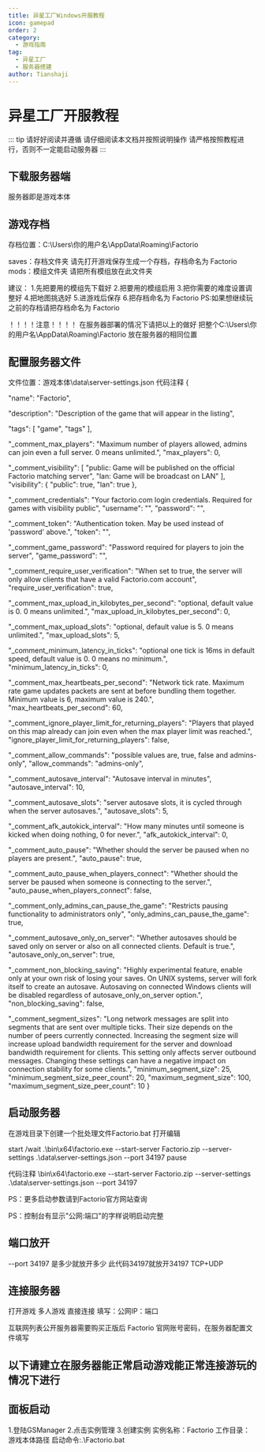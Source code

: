 ```yaml
---
title: 异星工厂Windows开服教程
icon: gamepad
order: 2
category:
  - 游戏指南
tag:
  - 异星工厂
  - 服务器搭建
author: Tianshaji
---
```


# 异星工厂开服教程

::: tip 请好好阅读并遵循
请仔细阅读本文档并按照说明操作
请严格按照教程进行，否则不一定能启动服务器
:::
## 下载服务器端

服务器即是游戏本体

## 游戏存档
存档位置：C:\Users\你的用户名\AppData\Roaming\Factorio

saves：存档文件夹 请先打开游戏保存生成一个存档，存档命名为 Factorio
 mods：模组文件夹 请把所有模组放在此文件夹

建议：
1.先把要用的模组先下载好
2.把要用的模组启用
3.把你需要的难度设置调整好
4.把地图挑选好
5.进游戏后保存
6.把存档命名为 Factorio
PS:如果想继续玩之前的存档请把存档命名为 Factorio

！！！！注意！！！！
在服务器部署的情况下请把以上的做好
把整个C:\Users\你的用户名\AppData\Roaming\Factorio
放在服务器的相同位置

## 配置服务器文件
文件位置：游戏本体\data\server-settings.json
代码注释
{
  <!--服务器名称（显示在服务器列表）-->
  "name": "Factorio",
  
  <!--服务器描述（显示在服务器列表的详情中）-->
  "description": "Description of the game that will appear in the listing",
  
  <!--服务器标签（用于分类和搜索）-->
  "tags": [ "game", "tags" ],

  <!--最大玩家数量（0=无限制，管理员可无视限制加入）-->
  "_comment_max_players": "Maximum number of players allowed, admins can join even a full server. 0 means unlimited.",
  "max_players": 0,

  <!--服务器可见性设置-->
  "_comment_visibility": [
    "public: Game will be published on the official Factorio matching server",
    "lan: Game will be broadcast on LAN"
  ],
  "visibility": {
    "public": true,    <!--是否公开到官方服务器列表-->
    "lan": true        <!--是否在局域网内可见-->
  },

  <!--Factorio.com 账户凭证（公开服务器必填）-->
  "_comment_credentials": "Your factorio.com login credentials. Required for games with visibility public",
  "username": "",      <!--Factorio 官网账号-->
  "password": "",      <!--Factorio 官网密码-->

  <!--替代密码的验证令牌-->
  "_comment_token": "Authentication token. May be used instead of 'password' above.",
  "token": "",

  <!--加入游戏所需的密码（玩家连接时输入）-->
  "_comment_game_password": "Password required for players to join the server",
  "game_password": "",

  <!--是否强制验证玩家 Factorio 账户-->
  "_comment_require_user_verification": "When set to true, the server will only allow clients that have a valid Factorio.com account",
  "require_user_verification": true,

  <!--单个客户端最大上传速度（KB/s，0=无限制）-->
  "_comment_max_upload_in_kilobytes_per_second": "optional, default value is 0. 0 means unlimited.",
  "max_upload_in_kilobytes_per_second": 0,

  <!--同时上传槽位数量（0=无限制）-->
  "_comment_max_upload_slots": "optional, default value is 5. 0 means unlimited.",
  "max_upload_slots": 5,

  <!--最小网络延迟（单位：tick，0=无延迟）-->
  "_comment_minimum_latency_in_ticks": "optional one tick is 16ms in default speed, default value is 0. 0 means no minimum.",
  "minimum_latency_in_ticks": 0,

  <!--网络更新频率（6-240，值越高网络负载越大）-->
  "_comment_max_heartbeats_per_second": "Network tick rate. Maximum rate game updates packets are sent at before bundling them together. Minimum value is 6, maximum value is 240.",
  "max_heartbeats_per_second": 60,

  <!--是否允许老玩家突破人数限制-->
  "_comment_ignore_player_limit_for_returning_players": "Players that played on this map already can join even when the max player limit was reached.",
  "ignore_player_limit_for_returning_players": false,

  <!--游戏内命令权限（true/ false / admins-only）-->
  "_comment_allow_commands": "possible values are, true, false and admins-only",
  "allow_commands": "admins-only",

  <!--自动保存间隔（分钟）-->
  "_comment_autosave_interval": "Autosave interval in minutes",
  "autosave_interval": 10,

  <!--自动保存槽位数量（循环覆盖）-->
  "_comment_autosave_slots": "server autosave slots, it is cycled through when the server autosaves.",
  "autosave_slots": 5,

  <!--挂机自动踢出时间（分钟，0=禁用）-->
  "_comment_afk_autokick_interval": "How many minutes until someone is kicked when doing nothing, 0 for never.",
  "afk_autokick_interval": 0,

  <!--无玩家时自动暂停-->
  "_comment_auto_pause": "Whether should the server be paused when no players are present.",
  "auto_pause": true,

  <!--新玩家加入时暂停游戏-->
  "_comment_auto_pause_when_players_connect": "Whether should the server be paused when someone is connecting to the server.",
  "auto_pause_when_players_connect": false,

  <!--仅管理员可暂停游戏 -->
  "_comment_only_admins_can_pause_the_game": "Restricts pausing functionality to administrators only",
  "only_admins_can_pause_the_game": true,

  <!--仅服务器保存存档（不占用玩家带宽） -->
  "_comment_autosave_only_on_server": "Whether autosaves should be saved only on server or also on all connected clients. Default is true.",
  "autosave_only_on_server": true,

  <!--非阻塞存档（实验性功能，UNIX系统专用）-->
  "_comment_non_blocking_saving": "Highly experimental feature, enable only at your own risk of losing your saves. On UNIX systems, server will fork itself to create an autosave. Autosaving on connected Windows clients will be disabled regardless of autosave_only_on_server option.",
  "non_blocking_saving": false,

  <!--网络数据包分段设置（高级网络优化）-->
  "_comment_segment_sizes": "Long network messages are split into segments that are sent over multiple ticks. Their size depends on the number of peers currently connected. Increasing the segment size will increase upload bandwidth requirement for the server and download bandwidth requirement for clients. This setting only affects server outbound messages. Changing these settings can have a negative impact on connection stability for some clients.",
  "minimum_segment_size": 25,                  <!-- 低负载时最小分段大小 -->
  "minimum_segment_size_peer_count": 20,       <!-- 触发最小分段的玩家数量 -->
  "maximum_segment_size": 100,                 <!-- 高负载时最大分段大小 -->
  "maximum_segment_size_peer_count": 10        <!-- 触发最大分段的玩家数量 -->
}

## 启动服务器

在游戏目录下创建一个批处理文件Factorio.bat
打开编辑

start 
  /wait .\bin\x64\factorio.exe --start-server Factorio.zip --server-settings .\data\server-settings.json --port 34197
pause

代码注释
  \bin\x64\factorio.exe                               <!-- 相对路径，不要随便动 -->
  --start-server Factorio.zip                         <!-- 启动Factorio.zip存档 -->
  --server-settings .\data\server-settings.json       <!-- 启用settings.json服务器配置文件 -->
  --port 34197                                         <!-- 游戏端口 -->

PS：更多启动参数请到Factorio官方网站查询

PS：控制台有显示"公网:端口"的字样说明启动完整

## 端口放开

--port 34197 是多少就放开多少 此代码34197就放开34197 TCP+UDP

## 连接服务器

打开游戏
多人游戏
直接连接
填写：公网IP：端口

互联网列表公开服务器需要购买正版后 Factorio 官网账号密码，在服务器配置文件填写

## 以下请建立在服务器能正常启动游戏能正常连接游玩的情况下进行
## 面板启动

1.登陆GSManager
2.点击实例管理
3.创建实例
实例名称：Factorio
工作目录：游戏本体路径
启动命令:.\Factorio.bat